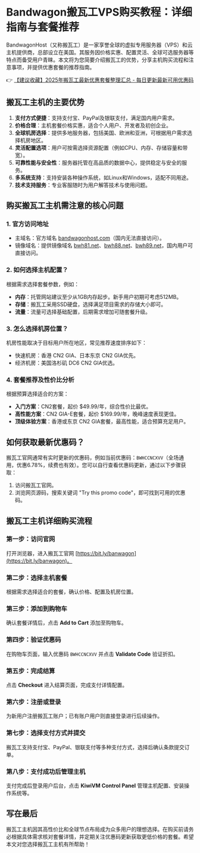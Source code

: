 # Bandwagon搬瓦工VPS购买教程：详细指南与套餐推荐

BandwagonHost（又称搬瓦工）是一家享誉全球的虚拟专用服务器（VPS）和云主机提供商，总部设立在美国。其服务因价格实惠、配置灵活、全球可选服务器等特点而备受用户青睐。本文将为您简要介绍搬瓦工的优势，分享主机购买流程和注意事项，并提供优惠套餐的推荐指南。

👉 [【建议收藏】2025年搬瓦工最新优惠套餐整理汇总 - 每日更新最新可用优惠码](https://bit.ly/banwagon)

## 搬瓦工主机的主要优势

1. **支付方式便捷**：支持支付宝、PayPal及银联支付，满足国内用户需求。
2. **价格合理**：主机套餐价格实惠，适合个人用户、开发者及初创企业。
3. **全球机房选择**：提供多地服务器，包括美国、欧洲和亚洲，可根据用户需求选择机房地区。
4. **灵活配置选项**：用户可按需选择资源配置（例如CPU、内存、存储容量和带宽）。
5. **可靠性能与安全性**：服务器托管在高品质的数据中心，提供稳定与安全的服务。
6. **多系统支持**：支持安装各种操作系统，如Linux和Windows，适配不同用途。
7. **技术支持服务**：专业客服随时为用户解答技术与使用问题。

## 购买搬瓦工主机需注意的核心问题

### 1. 官方访问地址

- 主域名：官方域名 [bandwagonhost.com](https://bit.ly/banwagon)（国内无法直接访问）。
- 镜像域名：提供镜像域名 [bwh81.net](https://bit.ly/banwagon)、[bwh88.net](https://bit.ly/banwagon)、[bwh89.net](https://bit.ly/banwagon)，国内用户可直接访问。

### 2. 如何选择主机配置？

根据需求选择套餐参数，例如：
- **内存**：托管网站建议至少从1GB内存起步。新手用户初期可考虑512MB。
- **存储**：搬瓦工采用SSD硬盘，选择满足项目需求的存储大小即可。
- **流量**：流量可选择基础配置，后期需求增加可随套餐升级。

### 3. 怎么选择机房位置？

机房性能取决于目标用户所在地区，常见推荐速度排序如下：
- 快速机房：香港 CN2 GIA、日本东京 CN2 GIA优先。
- 经济机房：美国洛杉矶 DC6 CN2 GIA优选。

### 4. 套餐推荐及性价比分析

根据预算选择适合的方案：
- **入门方案**：CN2套餐，起价 $49.99/年，综合性价比最优。
- **高性能方案**：CN2 GIA-E套餐，起价 $169.99/年，晚峰速度表现更佳。
- **顶级体验方案**：香港或东京 CN2 GIA套餐，最高性能，适合预算充足用户。

## 如何获取最新优惠码？

搬瓦工官网通常有实时更新的优惠码，例如当前优惠码：`BWHCCNCXVV`（全场通用，优惠6.78%，续费也有效）。您可以自行查看优惠码更新，通过以下步骤获取：
1. 访问搬瓦工官网。
2. 浏览网页源码，搜索关键词 "Try this promo code"，即可找到可用的优惠码。

## 搬瓦工主机详细购买流程

### 第一步：访问官网
打开浏览器，进入搬瓦工官网 [https://bit.ly/banwagon](https://bit.ly/banwagon)。

### 第二步：选择主机套餐
根据需求选择适合的套餐，确认价格、配置及机房位置。

### 第三步：添加到购物车
确认套餐详情后，点击 **Add to Cart** 添加至购物车。

### 第四步：验证优惠码
在购物车页面，输入优惠码 `BWHCCNCXVV` 并点击 **Validate Code** 验证折扣。

### 第五步：完成结算
点击 **Checkout** 进入结算页面，完成支付详情配置。

### 第六步：注册或登录
为新用户注册搬瓦工账户；已有账户用户则直接登录进行后续操作。

### 第七步：选择支付方式并提交
搬瓦工支持支付宝、PayPal、银联支付等多种支付方式，选择后确认条款提交订单。

### 第八步：支付成功后管理主机
支付完成后登录用户后台，点击 **KiwiVM Control Panel** 管理主机配置、安装操作系统等。

## 写在最后

搬瓦工主机因其高性价比和全球节点布局成为众多用户的理想选择。在购买前请务必根据具体需求核对套餐详情，并定期关注优惠码更新获取更低价格的套餐。希望本文对您选择搬瓦工主机有所帮助！